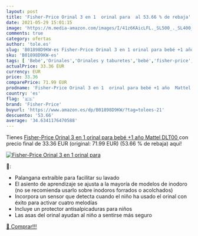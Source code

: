 ```yaml
---
layout: post
title: 'Fisher-Price Orinal 3 en 1  orinal para  al 53.66 % de rebaja'
date: 2021-05-29 15:01:15
image: 'https://m.media-amazon.com/images/I/41z6KAicLFL._SL500_._SL400_.jpg'
comments: true
category: ofertas
author: 'tole.es'
slug: 'B01898D9KW-es Fisher-Price Orinal 3 en 1 orinal para bebé +1 año Mattel...'
sku: 'B01898D9KW-es'
tags: [ 'Bebé','Orinales','Orinales y taburetes','bebé','fisher-price', ]
actualPrice: 33.36 EUR
currency: EUR
price: 33.36
comparePrice: 71.99 EUR
prodname: 'Fisher-Price Orinal 3 en 1  orinal para bebé +1 año  Mattel DLT00 '
country: 'es'
flag: '🇪🇸'
brand: 'Fisher-Price'
buyurl: 'https://www.amazon.es/dp/B01898D9KW/?tag=tolees-21'
descuento: '53.66'
average: '34.6341176470588'
---
```


Tienes [Fisher-Price Orinal 3 en 1  orinal para bebé +1 año  Mattel DLT00 ](https://www.amazon.es/dp/B01898D9KW/?tag=tolees-21) con precio final de  33.36 EUR (original: 71.99 EUR) (53.66 %  de rebaja) aqui!

[![Fisher-Price Orinal 3 en 1  orinal para ](https://m.media-amazon.com/images/I/41z6KAicLFL._SL500_._SL400_.jpg)](https://www.amazon.es/dp/B01898D9KW/?tag=tolees-21)

🔎:

- Palangana extraíble para facilitar su lavado
- El asiento de aprendizaje se ajusta a la mayoría de modelos de inodoro (no se recomienda usarlo sobre inodoros forrados o acolchados)
- Incorpora un sensor que detecta cuando el niño ha usado el orinal con éxito para activar cuatro melodías
- Incluye un protector antisalpicaduras para niños
- Las asas del orinal ayudan al niño a sentirse más seguro

[🛒 Comprar!!!](https://www.amazon.es/dp/B01898D9KW/?tag=tolees-21)
